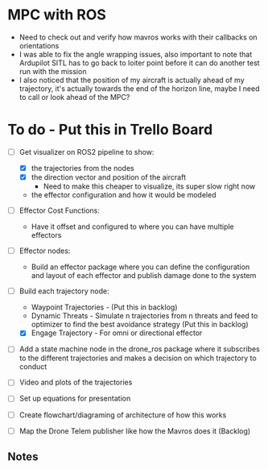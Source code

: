 # MPC with ROS
- Need to check out and verify how mavros works with their callbacks on orientations
- I was able to fix the angle wrapping issues, also important to note that Ardupilot SITL has to go back to loiter point before it can do another test run with the mission
- I also noticed that the position of my aircraft is actually ahead of my trajectory, it's actually towards the end of the horizon line, maybe I need to call or look ahead of the MPC?

# To do - Put this in Trello Board
- [ ] Get visualizer on ROS2 pipeline to show:
    - [x] the trajectories from the nodes 
    - [x] the direction vector and position of the aircraft
        - Need to make this cheaper to visualize, its super slow right now
    - the effector configuration and how it would be modeled 
- [ ] Effector Cost Functions:
    - Have it offset and configured to where you can have multiple effectors 
- [ ] Effector nodes:
    - Build an effector package where you can define the configuration and layout of each effector and publish damage done to the system 
- [ ] Build each trajectory node:
    - Waypoint Trajectories - (Put this in backlog)
    - Dynamic Threats - Simulate n trajectories from n threats and feed to optimizer to find the best avoidance strategy (Put this in backlog)
    - [x] Engage Trajectory - For omni or directional effector
- [ ] Add a state machine node in the drone_ros package where it subscribes to the different trajectories and makes a decision on which trajectory to conduct
- [ ] Video and plots of the trajectories 
- [ ] Set up equations for presentation
- [ ] Create flowchart/diagraming of architecture of how this works
- [ ] Map the Drone Telem publisher like how the Mavros does it (Backlog)


## Notes 